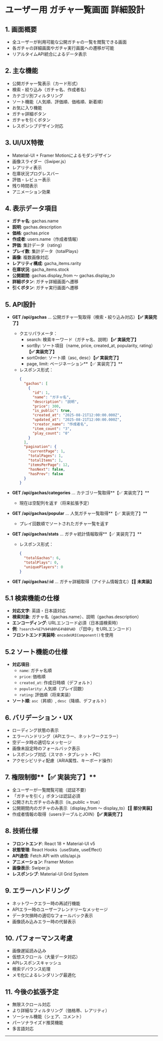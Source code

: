 # ユーザー用 ガチャ一覧画面 詳細設計

## 1. 画面概要
- 全ユーザーが利用可能な公開ガチャの一覧を閲覧できる画面
- 各ガチャの詳細画面やガチャ実行画面への遷移が可能
- リアルタイムAPI統合によるデータ表示

## 2. 主な機能
- 公開ガチャ一覧表示（カード形式）
- 検索・絞り込み（ガチャ名、作成者名）
- カテゴリ別フィルタリング
- ソート機能（人気順、評価順、価格順、新着順）
- お気に入り機能
- ガチャ詳細ボタン
- ガチャを引くボタン
- レスポンシブデザイン対応

## 3. UI/UX特徴
- Material-UI + Framer Motionによるモダンデザイン
- 画像スライダー（Swiper.js）
- レアリティ表示
- 在庫状況プログレスバー
- 評価・レビュー表示
- 残り時間表示
- アニメーション効果

## 4. 表示データ項目
- **ガチャ名**: gachas.name
- **説明**: gachas.description
- **価格**: gachas.price
- **作成者**: users.name（作成者情報）
- **評価**: 集計データ（rating）
- **プレイ数**: 集計データ（totalPlays）
- **画像**: 複数画像対応
- **レアリティ構成**: gacha_items.rarity
- **在庫状況**: gacha_items.stock
- **公開期間**: gachas.display_from ～ gachas.display_to
- **詳細ボタン**: ガチャ詳細画面へ遷移
- **引くボタン**: ガチャ実行画面へ遷移

## 5. API設計
- **GET /api/gachas** ... 公開ガチャ一覧取得（検索・絞り込み対応）**【✅ 実装完了】**
  - クエリパラメータ：
    - search: 検索キーワード（ガチャ名、説明）**【✅ 実装完了】**
    - sortBy: ソート項目（name, price, created_at, popularity, rating）**【✅ 実装完了】**
    - sortOrder: ソート順（asc, desc）**【✅ 実装完了】**
    - page, limit: ページネーション**【✅ 実装完了】**
  - レスポンス形式：
    ```json
    {
      "gachas": [
        {
          "id": 1,
          "name": "ガチャ名",
          "description": "説明",
          "price": 300,
          "is_public": true,
          "created_at": "2025-08-21T12:00:00.000Z",
          "updated_at": "2025-08-21T12:00:00.000Z",
          "creator_name": "作成者名",
          "item_count": "3",
          "play_count": "0"
        }
      ],
      "pagination": {
        "currentPage": 1,
        "totalPages": 1,
        "totalItems": 1,
        "itemsPerPage": 12,
        "hasNext": false,
        "hasPrev": false
      }
    }
    ```

- **GET /api/gachas/categories** ... カテゴリ一覧取得**【✅ 実装完了】**
  - 現在は空配列を返す（将来拡張予定）

- **GET /api/gachas/popular** ... 人気ガチャ一覧取得**【✅ 実装完了】**
  - プレイ回数順でソートされたガチャ一覧を返す

- **GET /api/gachas/stats** ... ガチャ統計情報取得**【✅ 実装完了】**
  - レスポンス形式：
    ```json
    {
      "totalGachas": 6,
      "totalPlays": 0,
      "uniquePlayers": 0
    }
    ```

- **GET /api/gachas/:id** ... ガチャ詳細取得（アイテム情報含む）**【🚧 未実装】**

## 5.1 検索機能の仕様
- **対応文字**: 英語・日本語対応
- **検索対象**: ガチャ名（gachas.name）、説明（gachas.description）
- **エンコーディング**: URLエンコード必須（日本語検索時）
- **例**: `?search=%E7%94%B0%E4%B8%AD` （「田中」をURLエンコード）
- **フロントエンド実装時**: `encodeURIComponent()`を使用

## 5.2 ソート機能の仕様
- **対応項目**: 
  - `name`: ガチャ名順
  - `price`: 価格順
  - `created_at`: 作成日時順（デフォルト）
  - `popularity`: 人気順（プレイ回数）
  - `rating`: 評価順（将来実装）
- **ソート順**: `asc`（昇順）, `desc`（降順、デフォルト）

## 6. バリデーション・UX
- ローディング状態の表示
- エラーハンドリング（APIエラー、ネットワークエラー）
- 空データ時の適切なメッセージ
- 画像未設定時のフォールバック表示
- レスポンシブ対応（スマホ・タブレット・PC）
- アクセシビリティ配慮（ARIA属性、キーボード操作）

## 7. 権限制御**【✅ 実装完了】**
- 全ユーザーが一覧閲覧可能（認証不要）
- 「ガチャを引く」ボタンは認証必須
- 公開されたガチャのみ表示（is_public = true）
- 公開期間内のガチャのみ表示（display_from ～ display_to）**【🚧 部分実装】**
- 作成者情報の取得（usersテーブルとJOIN）**【✅ 実装完了】**

## 8. 技術仕様
- **フロントエンド**: React 18 + Material-UI v5
- **状態管理**: React Hooks（useState, useEffect）
- **API通信**: Fetch API with utils/api.js
- **アニメーション**: Framer Motion
- **画像表示**: Swiper.js
- **レスポンシブ**: Material-UI Grid System

## 9. エラーハンドリング
- ネットワークエラー時の再試行機能
- APIエラー時のユーザーフレンドリーなメッセージ
- データ欠損時の適切なフォールバック表示
- 画像読み込みエラー時の代替表示

## 10. パフォーマンス考慮
- 画像遅延読み込み
- 仮想スクロール（大量データ対応）
- APIレスポンスキャッシュ
- 検索デバウンス処理
- メモ化によるレンダリング最適化

## 11. 今後の拡張予定
- 無限スクロール対応
- より詳細なフィルタリング（価格帯、レアリティ）
- ソーシャル機能（シェア、コメント）
- パーソナライズド推奨機能
- 多言語対応

---
